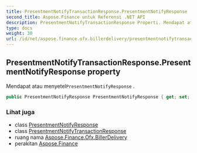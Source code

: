 ```yaml
---
title: PresentmentNotifyTransactionResponse.PresentmentNotifyResponse
second_title: Aspose.Finance untuk Referensi .NET API
description: PresentmentNotifyTransactionResponse Properti. Mendapat atau menyetelPresentmentNotifyResponse .
type: docs
weight: 30
url: /id/net/aspose.finance.ofx.billerdelivery/presentmentnotifytransactionresponse/presentmentnotifyresponse/
---
```

## PresentmentNotifyTransactionResponse.PresentmentNotifyResponse property

Mendapat atau menyetel`PresentmentNotifyResponse` .

```csharp
public PresentmentNotifyResponse PresentmentNotifyResponse { get; set; }
```

### Lihat juga

* class [PresentmentNotifyResponse](../../presentmentnotifyresponse/)
* class [PresentmentNotifyTransactionResponse](../)
* ruang nama [Aspose.Finance.Ofx.BillerDelivery](../../presentmentnotifytransactionresponse/)
* perakitan [Aspose.Finance](../../../)


